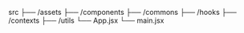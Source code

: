 src
├── /assets
├── /components
├── /commons
├── /hooks
├── /contexts
├── /utils
└── App.jsx
└── main.jsx